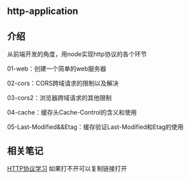 ## http-application


## 介绍

从前端开发的角度，用node实现http协议的各个环节 
 
01-web：创建一个简单的web服务器  

02-cors：CORS跨域请求的限制以及解决  

03-cors2：浏览器跨域请求的其他限制  

04-cache：缓存头Cache-Control的含义和使用  

05-Last-Modified&&Etag：缓存验证Last-Modified和Etag的使用


## 相关笔记

[HTTP协议学习](https://yundocs.qianxin-inc.cn/weboffice/p/367478)
如果打不开可以复制链接打开
